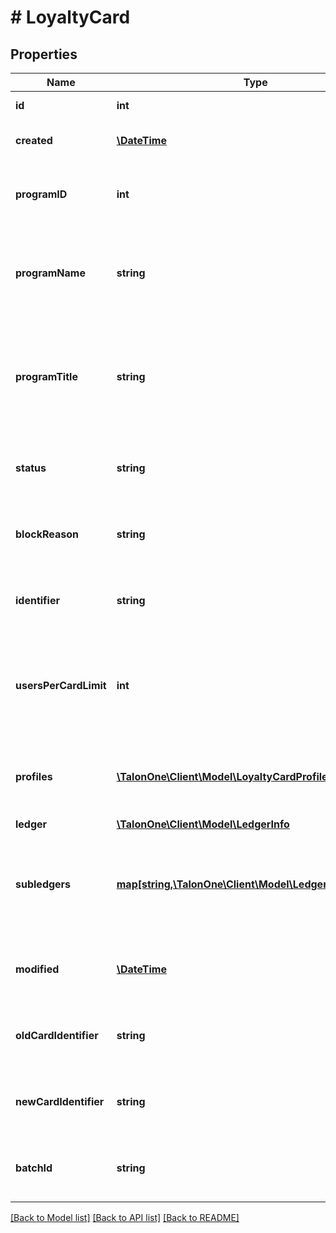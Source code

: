 # # LoyaltyCard

## Properties

Name | Type | Description | Notes
------------ | ------------- | ------------- | -------------
**id** | **int** | Internal ID of this entity. | 
**created** | [**\DateTime**](\DateTime.md) | The time this entity was created. | 
**programID** | **int** | The ID of the loyalty program that owns this entity. | 
**programName** | **string** | The integration name of the loyalty program that owns this entity. | [optional] 
**programTitle** | **string** | The Campaign Manager-displayed name of the loyalty program that owns this entity. | [optional] 
**status** | **string** | Status of the loyalty card. Can be &#x60;active&#x60; or &#x60;inactive&#x60;. | 
**blockReason** | **string** | Reason for transferring and blocking the loyalty card. | [optional] 
**identifier** | **string** | The alphanumeric identifier of the loyalty card. | 
**usersPerCardLimit** | **int** | The max amount of customer profiles that can be linked to the card. 0 means unlimited. | 
**profiles** | [**\TalonOne\Client\Model\LoyaltyCardProfileRegistration[]**](LoyaltyCardProfileRegistration.md) | Integration IDs of the customers profiles linked to the card. | [optional] 
**ledger** | [**\TalonOne\Client\Model\LedgerInfo**](LedgerInfo.md) |  | [optional] 
**subledgers** | [**map[string,\TalonOne\Client\Model\LedgerInfo]**](LedgerInfo.md) | Displays point balances of the card in the subledgers of the loyalty program. | [optional] 
**modified** | [**\DateTime**](\DateTime.md) | Timestamp of the most recent update of the loyalty card. | [optional] 
**oldCardIdentifier** | **string** | The alphanumeric identifier of the loyalty card. | [optional] 
**newCardIdentifier** | **string** | The alphanumeric identifier of the loyalty card. | [optional] 
**batchId** | **string** | The ID of the batch in which the loyalty card was created. | [optional] 

[[Back to Model list]](../../README.md#documentation-for-models) [[Back to API list]](../../README.md#documentation-for-api-endpoints) [[Back to README]](../../README.md)



